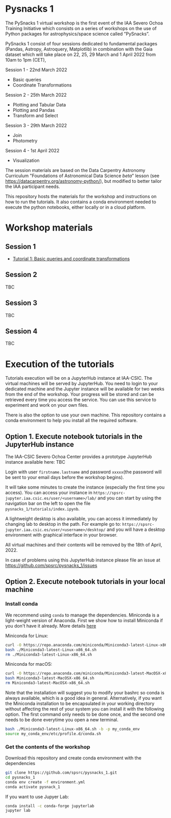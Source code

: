 # Pysnacks 1  

The PySnacks 1 virtual workshop is the first event of the IAA Severo Ochoa Training Initiative which consists on a series of workshops on 
the use of Python packages for astrophysics/space science called ”PySnacks”. 

PySnacks 1 consist of four sessions dedicated to fundamental packages (Pandas, Astropy, Astroquery, Matplotlib) in combination with the Gaia dataset which will take place on 22, 25, 29 March and 1 April 2022 from 10am to 1pm (CET), 

Session 1 - 22nd March 2022
 - Basic queries
 - Coordinate Transformations

Session 2 - 25th March 2022 
 - Plotting and Tabular Data
 - Plotting and Pandas
 - Transform and Select

Session 3 - 29th March 2022
 - Join
 - Photometry

Session 4 - 1st April 2022 
 - Visualization

The session materials are based on the Data Carpentry Astronomy Curriculum "Foundations of Astronomical Data Science *beta*" lesson (see https://datacarpentry.org/astronomy-python/), but modified to better tailor the IAA participant needs. 

This repository hosts the materials for the workshop and instructions on how to run the tutorials. It also contains a conda environment needed to execute the python notebooks, either locally or in a cloud platform.


# Workshop materials

## Session 1
- [Tutorial 1: Basic queries and coordinate transformations](session_01/pysnack_1_01.ipynb)
    
## Session 2
TBC 

## Session 3
TBC

## Session 4
TBC    


# Execution of the tutorials

Tutorials execution will be on a JupyterHub instance at IAA-CSIC. The virtual machines will be served by JupyterHub. You need to login to your dedicated machine and the Jupyter instance will be available for two weeks from the end of the workshop. Your progress will be stored and can be retrieved every time you access the service. You can use this service to experiment and work on your own files.

There is also the option to use your own machine. This repository contains a conda environment to help you install all the required software.


## Option 1. Execute notebook tutorials in the JupyterHub instance

The IAA-CSIC Severo Ochoa Center provides a prototype JupyterHub instance available here:
TBC

Login with user `firstname.lastname` and password `xxxxx`(the password will be sent to your email days before the workshop begins). 

It will take some minutes to create the instance (especially the first time you access). You can access your instance in `https://spsrc-jupyter.iaa.csic.es/user/<username>/lab/` and you can start by using the navigation bar on the left to open the file `pysnacks_1/tutorials/index.ipynb`.

A lightweight desktop is also available, you can access it immediately by changing lab to desktop in the path. For example go to: `https://spsrc-jupyter.iaa.csic.es/user/<username>/desktop/` and you will have a desktop environment with graphical interface in your browser.

All virtual machines and their contents will be removed by the 18th of April, 2022.

In case of problems using this JupyterHub instance please file an issue at https://github.com/spsrc/pysnacks_1/issues


## Option 2. Execute notebook tutorials in your local machine

### Install conda

We recommend using `conda` to manage the dependencies. Miniconda is a light-weight version of Anaconda. First we show how to install Miniconda if you don't have it already. More details [here](https://docs.conda.io/projects/conda/en/latest/user-guide/install/linux.html)

Miniconda for Linux:
```bash
curl -O https://repo.anaconda.com/miniconda/Miniconda3-latest-Linux-x86_64.sh
bash ./Miniconda3-latest-Linux-x86_64.sh
rm ./Miniconda3-latest-Linux-x86_64.sh
```

Miniconda for macOS:
```bash
curl -O https://repo.anaconda.com/miniconda/Miniconda3-latest-MacOSX-x86_64.sh
bash Miniconda3-latest-MacOSX-x86_64.sh
rm Miniconda3-latest-MacOSX-x86_64.sh
```

Note that the installation will suggest you to modify your bashrc so conda is always available, which is a good idea in general. Alternatively, if you want the Miniconda installation to be encapsulated in your working directory without affecting the rest of your system you can install it with the following option. The first command only needs to be done once, and the second one needs to be done everytime you open a new terminal. 

```bash
bash ./Miniconda3-latest-Linux-x86_64.sh -b -p my_conda_env
source my_conda_env/etc/profile.d/conda.sh
```

### Get the contents of the workshop

Download this repository and create conda environment with the dependencies
```bash
git clone https://github.com/spsrc/pysnacks_1.git
cd pysnacks_1
conda env create -f environment.yml
conda activate pysnack_1
```

If you want to use Jupyer Lab:
```bash
conda install -c conda-forge jupyterlab
jupyter lab
```

